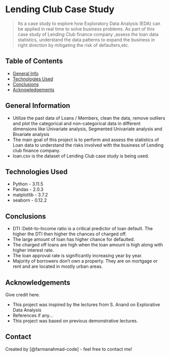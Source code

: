 # Lending Club Case Study
> Its a case study to explore how Exploratory Data Analysis (EDA) can be applied in real time to solve business problems. As part of this case study of Lending Club finance company ,assess the loan data statistics, understand the data patterns to expand the business in right direction by mitigating the risk of defaulters,etc.


## Table of Contents
* [General Info](#general-information)
* [Technologies Used](#technologies-used)
* [Conclusions](#conclusions)
* [Acknowledgements](#acknowledgements)

<!-- You can include any other section that is pertinent to your problem -->

## General Information
- Utilize the past data of Loans / Members, clean the data, remove outliers and plot the categorical and non-categorical data in different dimensions like Univariate analysis, Segmented Univariate analysis and Bivariate analysis
- The main goal of this project is to perform and assess the statistics of Loan data to understand the risks involved with the business of Lending club finance company.
- loan.csv is the dataset of Lending Club case study is being used.

<!-- You don't have to answer all the questions - just the ones relevant to your project. -->

## Technologies Used
- Python - 3.11.5 
- Pandas - 2.0.3
- matplotlib - 3.7.2
- seaborn - 0.12.2

<!-- As the libraries versions keep on changing, it is recommended to mention the version of library used in this project -->

## Conclusions
- DTI  :Debt-to-Income ratio is a critical predictor of loan default. The higher the DTI then higher the chances of charged off.
- The large amount of loan has higher chance for defaulted.
- The charged off loans are high when the loan amount is high along with higher interest rate.
- The loan approval rate is significantly increasing year by year.
- Majority of borrowers don’t own a property. They are on mortgage or rent and are located in mostly urban areas.

<!-- You don't have to answer all the questions - just the ones relevant to your project. -->

## Acknowledgements
Give credit here.
- This project was inspired by the lectures from S. Anand on Explorative Data Analysis
- References if any...
- This project was based on previous demonstrative lectures.


## Contact
Created by [@farmanahmad-code] - feel free to contact me!


<!-- Optional -->
<!-- ## License -->
<!-- This project is open source and available under the [... License](). -->

<!-- You don't have to include all sections - just the one's relevant to your project -->
